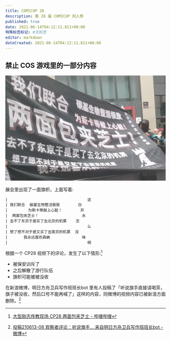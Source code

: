 ```yaml
---
title: COMICUP 28
description: 第 28 届 COMICUP 同人祭
published: true
date: 2021-06-14T04:12:11.811+08:00
特殊标签标记: #无标签
editor: markdown
dateCreated: 2021-06-14T04:12:11.811+08:00
---
```


## 禁止 COS 游戏里的一部分内容

![flag.webp](/src/cp28/flag.webp)

展会里出现了一面旗帜，上面写着:

```txt
|                                   这
| 我们联合  碳基生物整活极致        白
|         为斯卡蒂献上心脏！        开
|  两面包夹芝士！                   水
| 去不了东京于是买了去北京的机票    怎
|                                   么
| 想了想不对于是又买了去南京的机票  没
|       我永远喜欢森蚺              味
|                                   啊
```

根据一个 CP28 视频下的评论，发生了以下情形:[^rf]

[^rf]: [大型励志传教现场 CP28 两面包夹芝士 - 哔哩哔哩](https://archive.is/59pct "https://archive.is/59pct")

+   被保安训斥了
+   之后解散了游行队伍
+   旗帜可能被被没收

在新浪微博，明日方舟卫兵写作班班长bot 里有人投稿了「听说旗手直接请喝茶，旗子被没收，然后口号不能再喊了」这样的内容，同微博的视频内容已被新浪方面删除。[^fnr]

[^fnr]: [投稿210613-08 观察者评论：听说旗手... 来自明日方舟卫兵写作班班长bot - 微博](https://archive.is/H3tBZ "https://weibo.com/7232884749/Kk0UY3lvh")
